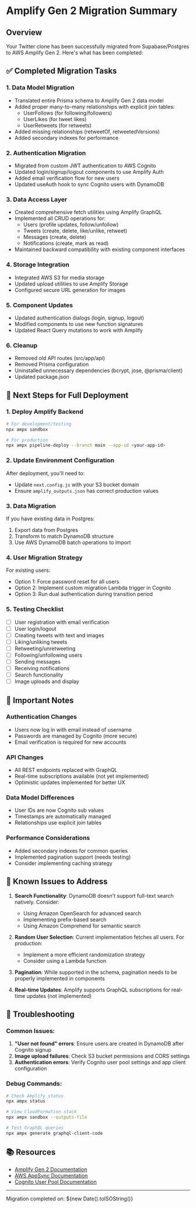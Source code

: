# Amplify Gen 2 Migration Summary

## Overview
Your Twitter clone has been successfully migrated from Supabase/Postgres to AWS Amplify Gen 2. Here's what has been completed:

## ✅ Completed Migration Tasks

### 1. **Data Model Migration**
- Translated entire Prisma schema to Amplify Gen 2 data model
- Added proper many-to-many relationships with explicit join tables:
  - UserFollows (for following/followers)
  - UserLikes (for tweet likes)
  - UserRetweets (for retweets)
- Added missing relationships (retweetOf, retweetedVersions)
- Added secondary indexes for performance

### 2. **Authentication Migration**
- Migrated from custom JWT authentication to AWS Cognito
- Updated login/signup/logout components to use Amplify Auth
- Added email verification flow for new users
- Updated useAuth hook to sync Cognito users with DynamoDB

### 3. **Data Access Layer**
- Created comprehensive fetch utilities using Amplify GraphQL
- Implemented all CRUD operations for:
  - Users (profile updates, follow/unfollow)
  - Tweets (create, delete, like/unlike, retweet)
  - Messages (create, delete)
  - Notifications (create, mark as read)
- Maintained backward compatibility with existing component interfaces

### 4. **Storage Integration**
- Integrated AWS S3 for media storage
- Updated upload utilities to use Amplify Storage
- Configured secure URL generation for images

### 5. **Component Updates**
- Updated authentication dialogs (login, signup, logout)
- Modified components to use new function signatures
- Updated React Query mutations to work with Amplify

### 6. **Cleanup**
- Removed old API routes (src/app/api)
- Removed Prisma configuration
- Uninstalled unnecessary dependencies (bcrypt, jose, @prisma/client)
- Updated package.json

## 🔄 Next Steps for Full Deployment

### 1. **Deploy Amplify Backend**
```bash
# For development/testing
npx ampx sandbox

# For production
npx ampx pipeline-deploy --branch main --app-id <your-app-id>
```

### 2. **Update Environment Configuration**
After deployment, you'll need to:
- Update `next.config.js` with your S3 bucket domain
- Ensure `amplify_outputs.json` has correct production values

### 3. **Data Migration**
If you have existing data in Postgres:
1. Export data from Postgres
2. Transform to match DynamoDB structure
3. Use AWS DynamoDB batch operations to import

### 4. **User Migration Strategy**
For existing users:
- Option 1: Force password reset for all users
- Option 2: Implement custom migration Lambda trigger in Cognito
- Option 3: Run dual authentication during transition period

### 5. **Testing Checklist**
- [ ] User registration with email verification
- [ ] User login/logout
- [ ] Creating tweets with text and images
- [ ] Liking/unliking tweets
- [ ] Retweeting/unretweeting
- [ ] Following/unfollowing users
- [ ] Sending messages
- [ ] Receiving notifications
- [ ] Search functionality
- [ ] Image uploads and display

## 📝 Important Notes

### Authentication Changes
- Users now log in with email instead of username
- Passwords are managed by Cognito (more secure)
- Email verification is required for new accounts

### API Changes
- All REST endpoints replaced with GraphQL
- Real-time subscriptions available (not yet implemented)
- Optimistic updates implemented for better UX

### Data Model Differences
- User IDs are now Cognito sub values
- Timestamps are automatically managed
- Relationships use explicit join tables

### Performance Considerations
- Added secondary indexes for common queries
- Implemented pagination support (needs testing)
- Consider implementing caching strategy

## 🚨 Known Issues to Address

1. **Search Functionality**: DynamoDB doesn't support full-text search natively. Consider:
   - Using Amazon OpenSearch for advanced search
   - Implementing prefix-based search
   - Using Amazon Comprehend for semantic search

2. **Random User Selection**: Current implementation fetches all users. For production:
   - Implement a more efficient randomization strategy
   - Consider using a Lambda function

3. **Pagination**: While supported in the schema, pagination needs to be properly implemented in components

4. **Real-time Updates**: Amplify supports GraphQL subscriptions for real-time updates (not implemented)

## 🔧 Troubleshooting

### Common Issues:
1. **"User not found" errors**: Ensure users are created in DynamoDB after Cognito signup
2. **Image upload failures**: Check S3 bucket permissions and CORS settings
3. **Authentication errors**: Verify Cognito user pool settings and app client configuration

### Debug Commands:
```bash
# Check Amplify status
npx ampx status

# View CloudFormation stack
npx ampx sandbox --outputs-file

# Test GraphQL queries
npx ampx generate graphql-client-code
```

## 📚 Resources
- [Amplify Gen 2 Documentation](https://docs.amplify.aws/gen2)
- [AWS AppSync Documentation](https://docs.aws.amazon.com/appsync/)
- [Cognito User Pool Documentation](https://docs.aws.amazon.com/cognito/)

---

Migration completed on: ${new Date().toISOString()}